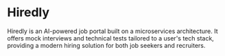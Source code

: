 # Hiredly
Hiredly is an AI-powered job portal built on a microservices architecture. It offers mock interviews and technical tests tailored to a user's tech stack, providing a modern hiring solution for both job seekers and recruiters.
